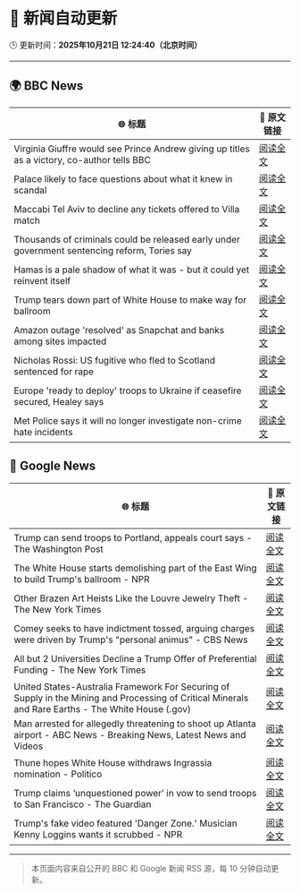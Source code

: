 # 🧠 新闻自动更新

🕒 更新时间：**2025年10月21日 12:24:40（北京时间）**

---

## 🌍 BBC News

| 🌐 标题 | 🔗 原文链接 |
|--------|-------------|
| Virginia Giuffre would see Prince Andrew giving up titles as a victory, co-author tells BBC | [阅读全文](https://www.bbc.com/news/articles/c201k3wd65yo?at_medium=RSS&at_campaign=rss) |
| Palace likely to face questions about what it knew in scandal | [阅读全文](https://www.bbc.com/news/articles/c0l7zx499deo?at_medium=RSS&at_campaign=rss) |
| Maccabi Tel Aviv to decline any tickets offered to Villa match | [阅读全文](https://www.bbc.com/sport/football/articles/c3w98224xx8o?at_medium=RSS&at_campaign=rss) |
| Thousands of criminals could be released early under government sentencing reform, Tories say | [阅读全文](https://www.bbc.com/news/articles/ce8g5k6kyllo?at_medium=RSS&at_campaign=rss) |
| Hamas is a pale shadow of what it was - but it could yet reinvent itself | [阅读全文](https://www.bbc.com/news/articles/cn51w77vlp9o?at_medium=RSS&at_campaign=rss) |
| Trump tears down part of White House to make way for ballroom | [阅读全文](https://www.bbc.com/news/articles/ced6np51532o?at_medium=RSS&at_campaign=rss) |
| Amazon outage 'resolved' as Snapchat and banks among sites impacted | [阅读全文](https://www.bbc.com/news/articles/c20pgp3nx07o?at_medium=RSS&at_campaign=rss) |
| Nicholas Rossi: US fugitive who fled to Scotland sentenced for rape | [阅读全文](https://www.bbc.com/news/articles/c8035ng7rpmo?at_medium=RSS&at_campaign=rss) |
| Europe 'ready to deploy' troops to Ukraine if ceasefire secured, Healey says | [阅读全文](https://www.bbc.com/news/articles/cd9kqve398vo?at_medium=RSS&at_campaign=rss) |
| Met Police says it will no longer investigate non-crime hate incidents | [阅读全文](https://www.bbc.com/news/articles/cwyp1gk0n23o?at_medium=RSS&at_campaign=rss) |

## 📰 Google News

| 🌐 标题 | 🔗 原文链接 |
|--------|-------------|
| Trump can send troops to Portland, appeals court says - The Washington Post | [阅读全文](https://news.google.com/rss/articles/CBMimgFBVV95cUxNYU1JcEw2ZU42dElWTXFHNVRma3ZKdV9LajAtV2QtQm1wV1ktaGVXa242aVhGbEhCSVBPbzdra1lhQXNJcE5JTklTdTh3bnZPc2JIZlBFTjU3VjVmcGVwanU1NXFGaVd0WV91dGFhc0FlQ2tTc3lyNl8tNDdhWWRNUTM0ZTc4R0tLeWhzVWhzTGxUZWhTek5ZQmp3?oc=5) |
| The White House starts demolishing part of the East Wing to build Trump's ballroom - NPR | [阅读全文](https://news.google.com/rss/articles/CBMilAFBVV95cUxOMlBiM21sOW1HQWpSTDcxd29IN3k1SURKZEh5R2VvUHJwWTEtb3lWOGN0b0VXWTRMNHpsOG1NZ2FKX2FnaGVNQkZlQy1BMTAyeWJaWFdwNGQ3bkpzVWFKTlZvX2w3YlhBWmhKTFNKMkFkbloyR0M5TXQzdnBZVWI2aXVuZWZXbDF0czkzZ0hFeE5YNk4t?oc=5) |
| Other Brazen Art Heists Like the Louvre Jewelry Theft - The New York Times | [阅读全文](https://news.google.com/rss/articles/CBMidkFVX3lxTFAxeTJ1LTJvdmR5eFA3eXV2RXlIWHFvN1ZieVdoVkVfejZIcTc4blRtZmtxZ2ttYjBrREJjQV9DeE05QXZFTUVubDBsbFFEbU4xNVMwTW12Tm80cmtDMVZNYkVmcV90aU54c0lLdEtfSXVvanRQTEE?oc=5) |
| Comey seeks to have indictment tossed, arguing charges were driven by Trump's "personal animus" - CBS News | [阅读全文](https://news.google.com/rss/articles/CBMinwFBVV95cUxPSHV4Y2hOUHF2cU5oSVFIOHE2NEtGY18ya2pxbWJDNUFiaGoyVGlkckRfbE03UWV0VzRkaFZWbWFsUjNGUS13TEJpSlpZMTU0c1dLbGJwOE9uOVR5aWlSUDBPeFlXN3lHVUlYSVZQbWNZazltNkRFajJoTF9SNXRTa3V4djBvLW5zakVhdlpUNU02cWh5UnNYMmpZUkJWd2PSAaQBQVVfeXFMTTU1MzdrNExEZ2Nwc05YOWNvSS1KeVJaOExQU0JXeTVtTGQ4cmVaRlFrakhPamp1anpyWkZ0X0hSLTBoQU5Wa0ZGX0ltYVdOZFNVMm5mRmwzaTdSWUJIay1LR2ROei1jVzY1UC1LN3phRDFLV0tFQW9aeHdhMDBYb2pCdFJMSWY1UHRzX0dmRjRGZnp4VTRRS192c2hDdGVrZ2I2Tnk?oc=5) |
| All but 2 Universities Decline a Trump Offer of Preferential Funding - The New York Times | [阅读全文](https://news.google.com/rss/articles/CBMihwFBVV95cUxOcEs3RGxiSjBwOEVOX1c0TXdzV29Id1BHc3dBSmVEVERsemVjakdwWW1QTk1uRldNX3RZVGJTQmExVUxKWU9RLVNMQXRTOWtJaUJZZTVSOGw4U2ltOTg2dktkWXBGYU9oZjNfS1VSeVZRWUhCWlU3ZkJiUHlza1M5R3MwSV9xZzA?oc=5) |
| United States-Australia Framework For Securing of Supply in the Mining and Processing of Critical Minerals and Rare Earths - The White House (.gov) | [阅读全文](https://news.google.com/rss/articles/CBMiiwJBVV95cUxQSUtxOW9INHZHaEk0cTZoRk41R0hGUVZWMU5uOTd3eDRPdklVOWs1SkJYMUNkWnpiT3VWRHcyZ3Q3cUItRE45aVFvbGxRRk5vNFZRcTlBTzVoaTlWZXhtcVVNbnBTdGstTGFKc2gyT1QtMmpRNDlEVTlyX3Y1RElKUlBqc29tYXNFZTFNMlVtdXZDel9rUUdVRDRpVmRXRnhLWUpHU3FlM2xvaEpsXzV6djdPMzNrV1dKTUhRNzhWVTRseHdRcFU5clFhaTVIc0U5T25RYzR4ZnB3Mm4taU5HWXpsWXhuSnNab1hMczhxNUFnWVlYY0hHU29rS2t6YUFkYmZBbDVEV0RFZEE?oc=5) |
| Man arrested for allegedly threatening to shoot up Atlanta airport - ABC News - Breaking News, Latest News and Videos | [阅读全文](https://news.google.com/rss/articles/CBMiogFBVV95cUxOMEYyRUxTZGlIY2lzSzhLLVVUNnFpWkw2Wi1IbGYxemFPYUFVZHlJNWlqOHk5clA1NFdSQjlRNXpyc2JtNWEtcXVERkc5X2dWM1NCZXExY0ZpS21nZ0VpdFBNaWlfNUJWbnl2MFQzYXZwMWpGSkE2Tmx5eDhlYXl0M3pEejREVkVOYmVyZmpJWU52bnNDMVlVR3I2Skl1OUtvTnfSAacBQVVfeXFMTklYenl5ZUtQNmd0MGI3cVZfNi1HMElhV3prQ3ZCUUZlcUhQTUN1dXFNdWNjZ2ctNjN3VndhYmg5RGZoLTBRRVlyY0hJZDBxMDhvUFh6QVBuSUVSQWJ2dkpvTVE5RXVPSnZCak5qdHV1THdwTWM0M0x3N0Z1dUhPczlNRXctZF9PVEZrV1JHR3JrOUhabGMxdzBQNGFhSWVjX2tSdTFuc0U?oc=5) |
| Thune hopes White House withdraws Ingrassia nomination - Politico | [阅读全文](https://news.google.com/rss/articles/CBMimgFBVV95cUxNS2l1MU1rMDJHaGxkRlFJOHdGT2U5SGZ2WENZdDUxdGVtX3ZNRlE4Qld5VVdrNnFfWXIyTDd1eTFxNExNUF9CYm0ydlR2d2ZEeXZGWlZKWVptNHNiMlhOWUFnbmZaOGxhTndPS3Jwa2s0UTdJam5JYVFJQUFuNDRGMDdlcUNBeUhVWTlQTGtfY2phZ0NhT2FBb0h3?oc=5) |
| Trump claims ‘unquestioned power’ in vow to send troops to San Francisco - The Guardian | [阅读全文](https://news.google.com/rss/articles/CBMif0FVX3lxTE52bGlvNUhud0ZFTjdUOHduLTJ2b1VyT2tCM2ozcEZzbk1nTlJWLWMtNVdiUGQtZ1M3Sm5hbk9DSFl0X2h3OVVla1pqMnN1dTN2NkpvanZvdTNZVmM4S3M4ZHI2VFItRnc4ekZBZXRTYjBMeFBWclkteHZmWmJEZ1U?oc=5) |
| Trump's fake video featured 'Danger Zone.' Musician Kenny Loggins wants it scrubbed - NPR | [阅读全文](https://news.google.com/rss/articles/CBMihwFBVV95cUxORVhrZVdlVVN0RDdGYzR6NFp6NlJRWjlPQU1LLThrOVhnY21qRkRhZ0V0R29jQmJ1UktLeTZ1R2g1ZHdhUHVNT2JWWjZDS0VjRnRtaXEwYWdiRmxkVU9nVHBiUG5QUl9VakRueWp5blhlY3N4U0Y4SXJIWnR6OTZ6RU5pR05uWFk?oc=5) |

---
> 本页面内容来自公开的 BBC 和 Google 新闻 RSS 源，每 10 分钟自动更新。